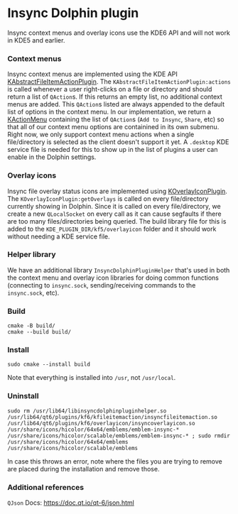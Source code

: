 # Insync Dolphin plugin

Insync context menus and overlay icons use the KDE6 API and will not work in KDE5 and earlier.

### Context menus
Insync context menus are implemented using the KDE API [KAbstractFileItemActionPlugin]. The `KAbstractFileItemActionPlugin:actions` is called whenever a user right-clicks on a file or directory and should return a list of `QAction`s. If this returns an empty list, no additional context menus are added. This `QAction`s listed are always appended to the default list of options in the context menu. In our implementation, we return a [KActionMenu] containing the list of `QAction`s (`Add to Insync`, `Share`, etc) so that all of our context menu options are containined in its own submenu. Right now, we only support context menu actions when a single file/directory is selected as the client doesn't support it yet. A `.desktop` KDE service file is needed for this to show up in the list of plugins a user can enable in the Dolphin settings.


### Overlay icons
Insync file overlay status icons are implemented using [KOverlayIconPlugin]. The `KOverlayIconPlugin:getOverlays` is called on every file/directory currently showing in Dolphin. Since it is called on every file/directory, we create a new `QLocalSocket` on every call as it can cause segfaults if there are too many files/directories being queried. The build library file for this is added to the `KDE_PLUGIN_DIR/kf5/overlayicon` folder and it should work without needing a KDE service file.


### Helper library
We have an additional library `InsyncDolphinPluginHelper` that's used in both the context menu and overlay icon libraries for doing common functions (connecting to `insync.sock`, sending/receiving commands to the `insync.sock`, etc).


### Build
```
cmake -B build/
cmake --build build/
```
### Install

```
sudo cmake --install build
```

Note that everything is installed into `/usr`, not `/usr/local`.

### Uninstall
```
sudo rm /usr/lib64/libinsyncdolphinpluginhelper.so /usr/lib64/qt6/plugins/kf6/kfileitemaction/insyncfileitemaction.so /usr/lib64/qt6/plugins/kf6/overlayicon/insyncoverlayicon.so /usr/share/icons/hicolor/64x64/emblems/emblem-insync-* /usr/share/icons/hicolor/scalable/emblems/emblem-insync-* ; sudo rmdir /usr/share/icons/hicolor/64x64/emblems /usr/share/icons/hicolor/scalable/emblems

```
In case this throws an error, note where the files you are trying to remove are placed during the installation and remove those.

### Additional references
`QJson` Docs: https://doc.qt.io/qt-6/json.html


[KAbstractFileItemActionPlugin]: https://api.kde.org/kabstractfileitemactionplugin.html
[KActionMenu]: https://api.kde.org/kactionmenu.html
[KOverlayIconPlugin]: https://api.kde.org/koverlayiconplugin.html
